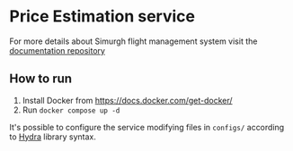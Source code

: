 # Price Estimation service

For more details about Simurgh flight management system visit the <a href="https://github.com/ScalabilityIssues/documentation">documentation repository</a>

## How to run

1. Install Docker from https://docs.docker.com/get-docker/
1. Run `docker compose up -d`

It's possible to configure the service modifying files in `configs/` according to <a href="https://hydra.cc/docs/intro/">Hydra</a> library syntax.
